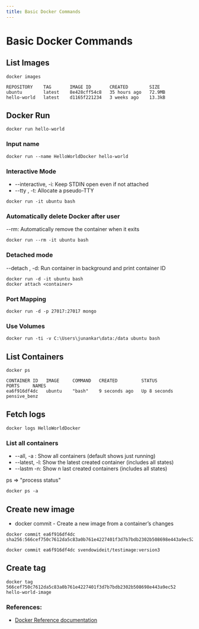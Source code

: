 ```yaml
---
title: Basic Docker Commands
---
```

# Basic Docker Commands

## List Images

```
docker images

REPOSITORY    TAG       IMAGE ID       CREATED        SIZE
ubuntu        latest    8e428cff54c8   35 hours ago   72.9MB
hello-world   latest    d1165f221234   3 weeks ago    13.3kB
```
## Docker Run

```
docker run hello-world
```

### Input name

```
docker run --name HelloWorldDocker hello-world
```

###  Interactive Mode  

* --interactive, -i: Keep STDIN open even if not attached
* --tty , -t: Allocate a pseudo-TTY

```
docker run -it ubuntu bash
```

### Automatically delete Docker after user

--rm: Automatically remove the container when it exits
```
docker run --rm -it ubuntu bash
```

### Detached mode

--detach , -d: Run container in background and print container ID
```
docker run -d -it ubuntu bash
docker attach <container>
```

### Port Mapping

```
docker run -d -p 27017:27017 mongo
```

### Use Volumes

```
docker run -ti -v C:\Users\junankar\data:/data ubuntu bash
```


## List Containers

```
docker ps

CONTAINER ID   IMAGE     COMMAND   CREATED         STATUS         PORTS     NAMES
ea6f916df4dc   ubuntu    "bash"    9 seconds ago   Up 8 seconds             pensive_benz
```

## Fetch logs

```
docker logs HelloWorldDocker
```

### List all containers
* --all, -a : Show all containers (default shows just running)
* --latest, -l: Show the latest created container (includes all states)
* --lastm -n: Show n last created containers (includes all states)

ps => "process status"

```
docker ps -a
```

## Create new image

* docker commit - Create a new image from a container’s changes

```
docker commit ea6f916df4dc
sha256:566cef750c7612da5c83a0b761e4227401f3d7b7bdb2302b508698e443a9ec52

```

```
docker commit ea6f916df4dc svendowideit/testimage:version3
```

## Create tag

```
docker tag 566cef750c7612da5c83a0b761e4227401f3d7b7bdb2302b508698e443a9ec52 hello-world-image

```

### References:

* [Docker Reference documentation](https://docs.docker.com/reference/)
